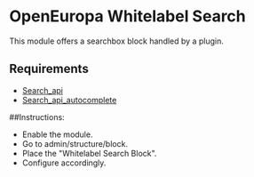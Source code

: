 # OpenEuropa Whitelabel Search

This module offers a searchbox block handled by a plugin.

## Requirements
 - [Search_api](https://www.drupal.org/project/search_api)
 - [Search_api_autocomplete](https://www.drupal.org/project/search_api_autocomplete)

##Instructions:
 - Enable the module.
 - Go to  admin/structure/block.
 - Place the "Whitelabel Search Block".
 - Configure accordingly.
